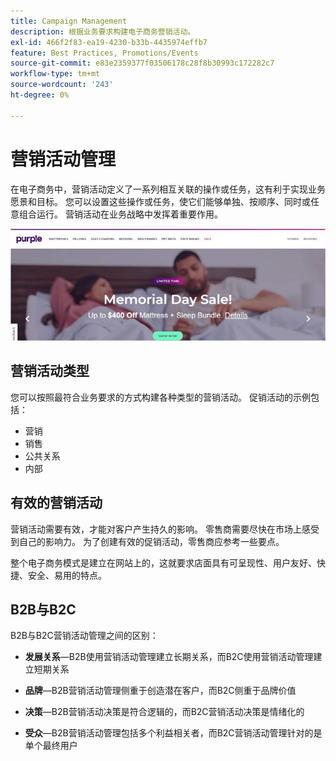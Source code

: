 ```yaml
---
title: Campaign Management
description: 根据业务要求构建电子商务营销活动。
exl-id: 466f2f83-ea19-4230-b33b-4435974effb7
feature: Best Practices, Promotions/Events
source-git-commit: e83e2359377f03506178c28f8b30993c172282c7
workflow-type: tm+mt
source-wordcount: '243'
ht-degree: 0%

---
```


# 营销活动管理

在电子商务中，营销活动定义了一系列相互关联的操作或任务，这有利于实现业务愿景和目标。 您可以设置这些操作或任务，使它们能够单独、按顺序、同时或任意组合运行。 营销活动在业务战略中发挥着重要作用。

![示例营销活动图像](../../assets/playbooks/campaign-example.png)

## 营销活动类型

您可以按照最符合业务要求的方式构建各种类型的营销活动。 促销活动的示例包括：

- 营销
- 销售
- 公共关系
- 内部

## 有效的营销活动

营销活动需要有效，才能对客户产生持久的影响。 零售商需要尽快在市场上感受到自己的影响力。 为了创建有效的促销活动，零售商应参考一些要点。

整个电子商务模式是建立在网站上的，这就要求店面具有可呈现性、用户友好、快捷、安全、易用的特点。

## B2B与B2C

B2B与B2C营销活动管理之间的区别：

- **发展关系**—B2B使用营销活动管理建立长期关系，而B2C使用营销活动管理建立短期关系

- **品牌**—B2B营销活动管理侧重于创造潜在客户，而B2C侧重于品牌价值

- **决策**—B2B营销活动决策是符合逻辑的，而B2C营销活动决策是情绪化的

- **受众**—B2B营销活动管理包括多个利益相关者，而B2C营销活动管理针对的是单个最终用户
